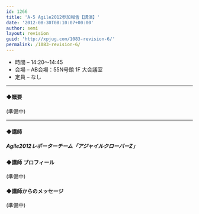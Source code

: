 ```yaml
---
id: 1266
title: 'A-5 Agile2012参加報告【講演】'
date: '2012-08-30T08:10:07+00:00'
author: semi
layout: revision
guid: 'http://xpjug.com/1083-revision-6/'
permalink: /1083-revision-6/
---
```


- 時間 – 14:20〜14:45
- 会場 – AB会場：55N号館 1F 大会議室
- 定員 – なし

---

#### ◆概要

(準備中)

---

#### ◆講師

##### Agile2012レポーターチーム「アジャイルクローバーZ」

#### ◆講師 プロフィール

(準備中)

#### ◆講師からのメッセージ

(準備中)